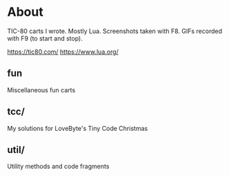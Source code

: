 # About

TIC-80 carts I wrote. Mostly Lua. Screenshots taken with F8. GIFs recorded with F9 (to start and stop).

https://tic80.com/
https://www.lua.org/

## fun

Miscellaneous fun carts

## tcc/

My solutions for LoveByte's Tiny Code Christmas

## util/

Utility methods and code fragments
